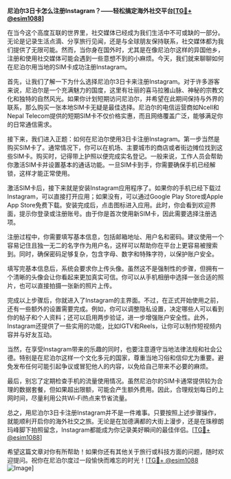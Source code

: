 **尼泊尔3日卡怎么注册Instagram？——轻松搞定海外社交平台[[TG💪+ @esim1088](https://t.me/s/esim1088)]**

在当今这个高度互联的世界里，社交媒体已经成为我们生活中不可或缺的一部分。无论是记录生活点滴、分享旅行见闻，还是与全球朋友保持联系，社交媒体都为我们提供了无限可能。然而，当你身在国外时，尤其是在像尼泊尔这样的异国他乡，注册和使用社交媒体可能会遇到一些意想不到的小麻烦。今天，我们就来聊聊如何在尼泊尔用当地的SIM卡成功注册Instagram。

首先，让我们了解一下为什么选择尼泊尔3日卡来注册Instagram。对于许多游客来说，尼泊尔是一个充满魅力的国度，这里有壮丽的喜马拉雅山脉、神秘的宗教文化和独特的自然风光。如果你计划短期访问尼泊尔，并希望在此期间保持与外界的联系，那么购买一张本地SIM卡无疑是最佳选择。尼泊尔的电信运营商如Ncell和Nepal Telecom提供的短期SIM卡不仅价格实惠，而且网络覆盖广泛，能够满足你的日常通信需求。

接下来，我们进入正题：如何在尼泊尔使用3日卡注册Instagram。第一步当然是购买SIM卡了。通常情况下，你可以在机场、主要城市的商店或者街边摊位找到这些SIM卡。购买时，记得带上护照以便完成实名登记。一般来说，工作人员会帮助你激活SIM卡并设置基本的通话功能。一旦SIM卡到手，你需要确保手机已经解锁，这样才能正常使用。

激活SIM卡后，接下来就是安装Instagram应用程序了。如果你的手机已经下载过Instagram，可以直接打开应用；如果没有，可以通过Google Play Store或Apple App Store免费下载。安装完成后，点击图标进入应用。此时，你会看到欢迎界面，提示你登录或注册账号。由于你是首次使用新SIM卡，因此需要选择注册选项。

注册过程中，你需要填写基本信息，包括邮箱地址、用户名和密码。建议使用一个容易记住且独一无二的名字作为用户名，这样可以帮助你在平台上更容易被搜索到。同时，确保密码足够复杂，包含字母、数字和特殊字符，以保护账户安全。

填写完基本信息后，系统会要求你上传头像。虽然这不是强制性的步骤，但拥有一个清晰的头像会让你看起来更加真实可信。你可以从手机相册中选择一张合适的照片，也可以直接拍摄一张新的照片上传。

完成以上步骤后，你就进入了Instagram的主界面。不过，在正式开始使用之前，还有一些额外的设置需要完成。例如，你可以调整隐私设置，决定哪些人可以看到你的帖子和个人资料；还可以启用两步验证，进一步增强账户安全性。此外，Instagram还提供了一些实用的功能，比如IGTV和Reels，让你可以制作短视频内容并与好友互动。

当然，在享受Instagram带来的乐趣的同时，也要注意遵守当地法律法规和社会公德。特别是在尼泊尔这样一个文化多元的国家，尊重当地习俗和信仰尤为重要。避免发布任何可能引起争议或冒犯他人的内容，以免给自己带来不必要的麻烦。

最后，别忘了定期检查手机的流量使用情况。虽然尼泊尔的SIM卡通常提供较为合理的数据套餐，但如果超出限额，可能会产生额外费用。因此，合理规划每日的上网时间，尽量利用公共Wi-Fi热点来节省流量。

总之，用尼泊尔3日卡注册Instagram并不是一件难事。只要按照上述步骤操作，就能顺利开启你的海外社交之旅。无论是在加德满都的大街上漫步，还是在珠穆朗玛峰脚下拍照留念，Instagram都能成为你记录美好瞬间的最佳伴侣。[[TG💪+ @esim1088](https://t.me/s/esim1088)]

希望这篇文章对你有所帮助！如果你还有其他关于旅行或科技方面的问题，随时欢迎提问。祝你在尼泊尔度过一段愉快而难忘的时光！[[TG💪+ @esim1088](https://t.me/s/esim1088) ![Image](https://i.postimg.cc/4NQfJmqS/Snipaste-2025-05-13-00-14-12.png)]